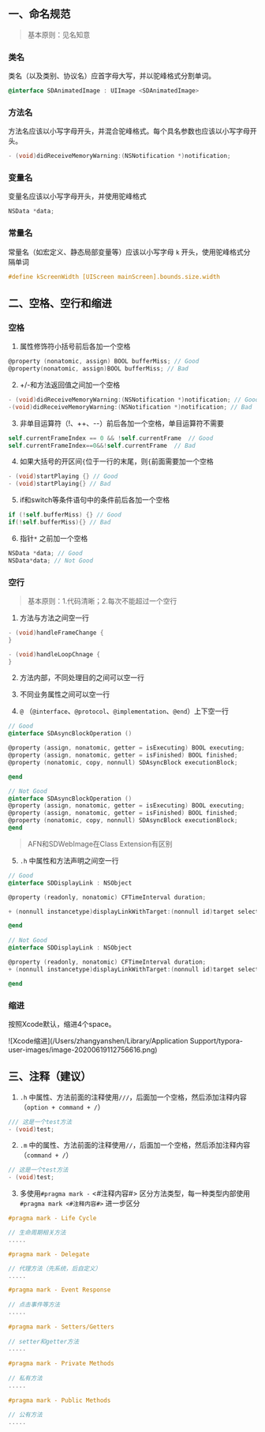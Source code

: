 ## 一、命名规范

> 基本原则：见名知意

### 类名

类名（以及类别、协议名）应首字母大写，并以驼峰格式分割单词。

```objective-c
@interface SDAnimatedImage : UIImage <SDAnimatedImage>
```

### 方法名

方法名应该以小写字母开头，并混合驼峰格式。每个具名参数也应该以小写字母开头。

```objective-c
- (void)didReceiveMemoryWarning:(NSNotification *)notification;
```

### 变量名

变量名应该以小写字母开头，并使用驼峰格式

```objective-c
NSData *data;
```

### 常量名

常量名（如宏定义、静态局部变量等）应该以小写字母 `k` 开头，使用驼峰格式分隔单词

```objective-c
#define kScreenWidth [UIScreen mainScreen].bounds.size.width
```



## 二、空格、空行和缩进

### 空格

1. 属性修饰符小括号前后各加一个空格

```objective-c
@property (nonatomic, assign) BOOL bufferMiss; // Good
@property(nonatomic, assign)BOOL bufferMiss; // Bad
```

2. +/-和方法返回值之间加一个空格

```objective-c
- (void)didReceiveMemoryWarning:(NSNotification *)notification; // Good
-(void)didReceiveMemoryWarning:(NSNotification *)notification; // Bad
```

3. 非单目运算符（!、++、--）前后各加一个空格，单目运算符不需要

```objective-c
self.currentFrameIndex == 0 && !self.currentFrame  // Good
self.currentFrameIndex==0&&!self.currentFrame  // Bad
```

4. 如果大括号的开区间`{`位于一行的末尾，则`{`前面需要加一个空格

```objective-c
- (void)startPlaying {} // Good
- (void)startPlaying{} // Bad
```

5. if和switch等条件语句中的条件前后各加一个空格

```objective-c
if (!self.bufferMiss) {} // Good
if(!self.bufferMiss){} // Bad
```

6. 指针`*` 之前加一个空格

```objective-c
NSData *data; // Good
NSData*data; // Not Good
```



### 空行

> 基本原则：1.代码清晰；2.每次不能超过一个空行

1. 方法与方法之间空一行

```objective-c
- (void)handleFrameChange {
}

- (void)handleLoopChnage {
}
```



2. 方法内部，不同处理目的之间可以空一行

3. 不同业务属性之间可以空一行

4. `@` （`@interface`、`@protocol`、`@implementation`、`@end`）上下空一行

```objective-c
// Good
@interface SDAsyncBlockOperation ()

@property (assign, nonatomic, getter = isExecuting) BOOL executing;
@property (assign, nonatomic, getter = isFinished) BOOL finished;
@property (nonatomic, copy, nonnull) SDAsyncBlock executionBlock;

@end

// Not Good
@interface SDAsyncBlockOperation ()
@property (assign, nonatomic, getter = isExecuting) BOOL executing;
@property (assign, nonatomic, getter = isFinished) BOOL finished;
@property (nonatomic, copy, nonnull) SDAsyncBlock executionBlock;
@end
```

> AFN和SDWebImage在Class Extension有区别

5. `.h` 中属性和方法声明之间空一行

```objective-c
// Good
@interface SDDisplayLink : NSObject

@property (readonly, nonatomic) CFTimeInterval duration;

+ (nonnull instancetype)displayLinkWithTarget:(nonnull id)target selector:(nonnull SEL)sel;

@end
  
// Not Good
@interface SDDisplayLink : NSObject

@property (readonly, nonatomic) CFTimeInterval duration;
+ (nonnull instancetype)displayLinkWithTarget:(nonnull id)target selector:(nonnull SEL)sel;

@end
```



### 缩进

按照Xcode默认，缩进4个space。

![Xcode缩进](/Users/zhangyanshen/Library/Application Support/typora-user-images/image-20200619112756616.png)



## 三、注释（建议）

1. `.h` 中属性、方法前面的注释使用`///`，后面加一个空格，然后添加注释内容（`option + command + /`）

```objective-c
/// 这是一个test方法
- (void)test;
```

2. `.m` 中的属性、方法前面的注释使用`//`，后面加一个空格，然后添加注释内容（`command + /`）

```objective-c
// 这是一个test方法
- (void)test;
```

3. 多使用`#pragma mark -` <#注释内容#> 区分方法类型，每一种类型内部使用`#pragma mark <#注释内容#>` 进一步区分

```objective-c
#pragma mark - Life Cycle

// 生命周期相关方法
.....

#pragma mark - Delegate

// 代理方法（先系统，后自定义）
.....

#pragma mark - Event Response
  
// 点击事件等方法
.....
  
#pragma mark - Setters/Getters
  
// setter和getter方法
.....
  
#pragma mark - Private Methods
  
// 私有方法
.....
  
#pragma mark - Public Methods
  
// 公有方法
.....

```






